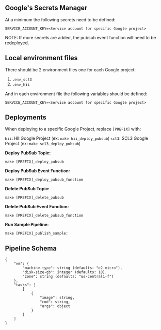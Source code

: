 
## Google's Secrets Manager


At a minimum the following secrets need to be defined:

`SERVICE_ACCOUNT_KEY=<Service account for specific Google project>`

NOTE: If more secrets are added, the pubsub event function will need to be redeployed.


## Local environment files

There should be 2 environment files one for each Google project:

1. `.env_scl3`
2. `.env_hii`

And in each environment file the following variables should be defined:

```
SERVICE_ACCOUNT_KEY=<Service account for specific Google project>
```

## Deployments

When deploying to a specific Google Project, replace `[PREFIX]` with:

`hii`: HII Google Project (ex: `make hii_deploy_pubsub`)
`scl3`: SCL3 Google Project (ex: `make scl3_deploy_pubsub`)

**Deploy PubSub Topic:**

`make [PREFIX]_deploy_pubsub`

**Deploy PubSub Event Function:**

`make [PREFIX]_deploy_pubsub_function`

**Delete PubSub Topic:**

`make [PREFIX]_delete_pubsub`

**Delete PubSub Event Function:**

`make [PREFIX]_delete_pubsub_function`

**Run Sample Pipeline:**

`make [PREFIX]_publish_sample:`



## Pipeline Schema


```
{
    "vm": {
        "machine-type": string (defaults: "e2-micro"),
        "disk-size-gb": integer (defaults: 10),
        "zone": string (defaults: "us-central1-f")
    },
    "tasks": [
        [
            {
                "image": string,
                "cmd": string,
                "args": object
            }
        ]
    ]
}
```